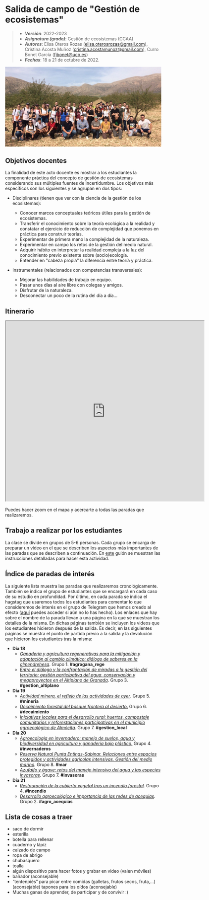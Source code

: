 # Salida de campo de "Gestión de ecosistemas"


> + **_Versión_**: 2022-2023
> + **_Asignatura (grado)_**: Gestión de ecosistemas (CCAA)
> + **_Autores_**: Elisa Oteros Rozas (elisa.oterosrozas@gmail.com), Cristina Acosta Muñoz (cristina.acostamunoz@gmail.com), Curro Bonet García (fjbonet@uco.es)
> + **_Fechas_**: 18 a 21 de octubre de 2022.

![portada](https://github.com/aprendiendo-cosas/C_campo_gr_al_gesteco/blob/2022_2023/images/portada.jpeg?raw=true)


## Objetivos docentes
La finalidad de este acto docente es mostrar a los estudiantes la componente práctica del concepto de gestión de ecosistemas considerando sus múltiples fuentes de incertidumbre. Los objetivos más específicos son los siguientes y se agrupan en dos tipos:
+ Disciplinares (tienen que ver con la ciencia de la gestión de los ecosistemas):
  + Conocer marcos conceptuales teóricos útiles para la gestión de ecosistemas.
  + Transferir el conocimiento sobre la teoría ecológica a la realidad y constatar el ejercicio de reducción de complejidad que ponemos en práctica para construir teorías.
  + Experimentar de primera mano la complejidad de la naturaleza.
  + Experimentar en campo los retos de la gestión del medio natural.
  + Adquirir hábito en interpretar la realidad compleja a la luz del conocimiento previo existente sobre (socio)ecología. 
  + Entender en "cabeza propia" la diferencia entre teoría y práctica.

+ Instrumentales (relacionados con competencias transversales):

  + Mejorar las habilidades de trabajo en equipo.
  + Pasar unos días al aire libre con colegas y amigos.
  + Disfrutar de la naturaleza.
  + Desconectar un poco de la rutina del día a día...

  

## Itinerario 

<iframe src="https://www.google.com/maps/d/embed?mid=1fyhYE_bcZNpKxWclEh3UtXIFrRzNGR4&hl=es&ehbc=2E312F" width="640" height="580"></iframe>

Puedes hacer zoom en el mapa y acercarte a todas las paradas que realizaremos.



## Trabajo a realizar por los estudiantes

La clase se divide en grupos de 5-6 personas. Cada grupo se encarga de preparar un vídeo en el que se describen los aspectos más importantes de las paradas que se describen a continuación. En [este](https://rawcdn.githack.com/aprendiendo-cosas/A_video_gesteco/2022_2023/guion_video_gesteco.html) guión se muestran las instrucciones detalladas para hacer esta actividad. 



 ## Índice de paradas de interés

La siguiente lista muestra las paradas que realizaremos cronológicamente. También se indica el grupo de estudiantes que se encargará en cada caso de su estudio en profundidad. Por último, en cada parada se indica el hagstag que usaremos todos los estudiantes para comentar lo que consideremos de interés en el grupo de Telegram que hemos creado al efecto ([aquí](https://t.me/+DPJmAHdPcDZlZGNk) puedes acceder si aún no lo has hecho). Los enlaces que hay sobre el nombre de la parada llevan a una página en la que se muestran los detalles de la misma. En dichas páginas también se incluyen los videos que los estudiantes hicieron después de la salida. Es decir, en las siguientes páginas se muestra el punto de partida previo a la salida y la devolución que hicieron los estudiantes tras la misma:

+ **Día 18**
  + *[Ganadería y agricultura regenerativas para la mitigación y adaptación al cambio climático: diálogo de saberes en la almendrehesa](https://rawcdn.githack.com/aprendiendo-cosas/C_agrogana_regen_gesteco/2022_2023/guion_agrogana_rege_gesteco.html)*. Grupo 1. **#agrogana_rege**
  + *[Entre el diálogo y la confrontación de miradas a la gestión del territorio: gestión participativa del agua, conservación y megaproyectos en el Altiplano de Granada](https://rawcdn.githack.com/aprendiendo-cosas/C_gestion_altiplano_gesteco/2022_2023/guion_gestion_altiplano_gesteco.html)*. Grupo 3. **#gestion_altiplano**
+ **Día 19**
  + *[Actividad minera, el reflejo de las actividades de ayer](https://rawcdn.githack.com/aprendiendo-cosas/C_mineria_gesteco/2022_2023/guion_mineria_gesteco.html)*. Grupo 5. **#mineria**
  + [*Decaimiento forestal del bosque frontera al desierto*.](https://rawcdn.githack.com/aprendiendo-cosas/C_decaimiento_gesteco/2022_2023/guion_decaimiento_gesteco.html) Grupo 6. **#decaimiento**
  + *[Iniciativas locales para el desarrollo rural: huertos, compostaje comunitarios y reforestaciones participativas en el municipio agroecológico de Almócita](https://rawcdn.githack.com/aprendiendo-cosas/C_geslocal_gesteco/2022_2023/guion_gestion_local_gesteco.html)*. Grupo 7. **#gestion_local**
+ **Día 20**
  + [*Agroecología en invernadero: manejo de suelos, agua y biodiversidad en agricultura y ganadería bajo plástico*.](https://raw.githack.com/aprendiendo-cosas/C_invernaderos_gesteco/2022_2023/guion_invernaderos_gesteco.html) Grupo 4. **#invernaderos**
  + *[Reserva Natural Punta Entinas-Sabinar. Relaciones entre espacios protegidos y actividades agrícolas intensivas. Gestión del medio marino](https://rawcdn.githack.com/aprendiendo-cosas/C_mar_gesteco/2022_2023/guion_mar_gesteco.html).* Grupo 8. **#mar**
  + *[Azufaifo y ágave: retos del manejo intensivo del agua y las especies invasoras](https://rawcdn.githack.com/aprendiendo-cosas/C_azufaifo_gesteco/2022_2023/guion_invasoras.html)*. Grupo 7. **#invasoras**
+ **Día 21**
  + *[Restauración de la cubierta vegetal tras un incendio forestal](https://rawcdn.githack.com/aprendiendo-cosas/C_incendio_gesteco/2022_2023/guion_incendio_gesteco.html).* Grupo 4. **#incendio**
  + *[Desarrollo agroecológico e importancia de las redes de acequias](https://rawcdn.githack.com/aprendiendo-cosas/C_agro_acequias_gesteco/2022_2023/guion_agro_acequias_gesteco.html).* Grupo 2. **#agro_acequias**



## Lista de cosas a traer

- saco de dormir
- esterilla
- botella para rellenar
- cuaderno y lápiz
- calzado de campo
- ropa de abrigo
- chubasquero
- toalla
- algún dispositivo para hacer fotos y grabar en video (valen móviles)
- bañador (aconsejable)
- “tentenpiés” para picar entre comidas (galletas, frutos secos, fruta,...) (aconsejable)
   tapones para los oídos (aconsejable)
- Muchas ganas de aprender, de participar y de convivir :)

